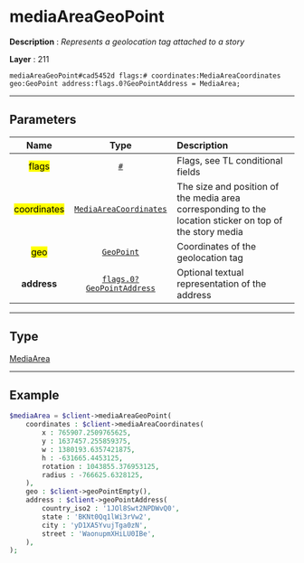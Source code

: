 # mediaAreaGeoPoint

**Description** : *Represents a geolocation tag attached to a story*

**Layer** : 211

```tl
mediaAreaGeoPoint#cad5452d flags:# coordinates:MediaAreaCoordinates geo:GeoPoint address:flags.0?GeoPointAddress = MediaArea;
```

---

## Parameters

| Name | Type | Description |
| :---: | :---: | :--- |
| <mark>flags</mark> | [`#`](type/#) | Flags, see TL conditional fields |
| <mark>coordinates</mark> | [`MediaAreaCoordinates`](type/MediaAreaCoordinates) | The size and position of the media area corresponding to the location sticker on top of the story media |
| <mark>geo</mark> | [`GeoPoint`](type/GeoPoint) | Coordinates of the geolocation tag |
| **address** | [`flags.0?GeoPointAddress`](type/GeoPointAddress) | Optional textual representation of the address |

---

## Type

[MediaArea](type/MediaArea)

---

## Example

```php
$mediaArea = $client->mediaAreaGeoPoint(
	coordinates : $client->mediaAreaCoordinates(
		x : 765907.2509765625,
		y : 1637457.255859375,
		w : 1380193.6357421875,
		h : -631665.4453125,
		rotation : 1043855.376953125,
		radius : -766625.6328125,
	),
	geo : $client->geoPointEmpty(),
	address : $client->geoPointAddress(
		country_iso2 : '1JOl8Swt2NPDWvQ0',
		state : 'BKNt0Qq1lWi3rVw2',
		city : 'yD1XA5YvujTga0zN',
		street : 'WaonupmXHiLU0IBe',
	),
);
```